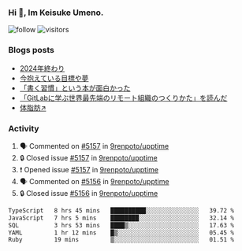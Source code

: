 ### Hi 👋, Im Keisuke Umeno.

<!--
**9renpoto/9renpoto** is a ✨ _special_ ✨ repository because its `README.md` (this file) appears on your GitHub profile.

Here are some ideas to get you started:

- 🔭 I’m currently working on ...
- 🌱 I’m currently learning ...
- 👯 I’m looking to collaborate on ...
- 🤔 I’m looking for help with ...
- 💬 Ask me about ...
- 📫 How to reach me: ...
- 😄 Pronouns: ...
- ⚡ Fun fact: ...
-->

![follow](https://img.shields.io/github/followers/9renpoto?label=Follow&style=social)
![visitors](https://komarev.com/ghpvc/?username=9renpoto&label=Profile%20views&color=0e75b6&style=flat)

### Blogs posts

<!-- BLOG-POST-LIST:START -->
- [2024年終わり](https://9renpoto.win/entry/2024/12/31/2024-end)
- [今抱えている目標や夢](https://9renpoto.win/entry/2024/12/02/objective)
- [「書く習慣」という本が面白かった](https://9renpoto.win/entry/2024/11/11/leave_a_feeling_sad)
- [「GitLabに学ぶ世界最先端のリモート組織のつくりかた」を読んだ](https://9renpoto.win/entry/2024/09/10/remote_organization)
- [体脂肪↗](https://9renpoto.win/entry/2024/08/12/gaining_fat)
<!-- BLOG-POST-LIST:END -->

### Activity

<!--START_SECTION:activity-->
1. 🗣 Commented on [#5157](https://github.com/9renpoto/upptime/issues/5157#issuecomment-2606838953) in [9renpoto/upptime](https://github.com/9renpoto/upptime)
2. 🔒 Closed issue [#5157](https://github.com/9renpoto/upptime/issues/5157) in [9renpoto/upptime](https://github.com/9renpoto/upptime)
3. ❗ Opened issue [#5157](https://github.com/9renpoto/upptime/issues/5157) in [9renpoto/upptime](https://github.com/9renpoto/upptime)
4. 🗣 Commented on [#5156](https://github.com/9renpoto/upptime/issues/5156#issuecomment-2606661515) in [9renpoto/upptime](https://github.com/9renpoto/upptime)
5. 🔒 Closed issue [#5156](https://github.com/9renpoto/upptime/issues/5156) in [9renpoto/upptime](https://github.com/9renpoto/upptime)
<!--END_SECTION:activity-->

<!--START_SECTION:waka-->

```txt
TypeScript   8 hrs 45 mins   ██████████░░░░░░░░░░░░░░░   39.72 %
JavaScript   7 hrs 5 mins    ████████░░░░░░░░░░░░░░░░░   32.14 %
SQL          3 hrs 53 mins   ████▒░░░░░░░░░░░░░░░░░░░░   17.63 %
YAML         1 hr 12 mins    █▒░░░░░░░░░░░░░░░░░░░░░░░   05.45 %
Ruby         19 mins         ▒░░░░░░░░░░░░░░░░░░░░░░░░   01.51 %
```

<!--END_SECTION:waka-->
